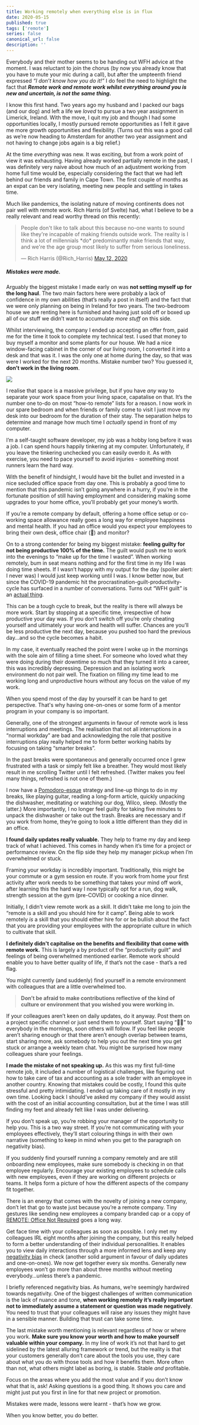```yaml
---
title: Working remotely when everything else is in flux
date: 2020-05-15
published: true
tags: ['remote']
series: false
canonical_url: false
description: ''
---
```


Everybody and their mother seems to be handing out WFH advice at the moment. I was reluctant to join the chorus (by now you already know that you have to mute your mic during a call), but after the umpteenth friend expressed _“I don’t know how you do it!”_ I do feel the need to highlight the fact that **_Remote work and remote work whilst everything around you is new and uncertain, is not the same thing._**

I know this first hand. Two years ago my husband and I packed our bags (and our dog) and left a life we _loved_ to pursue a two year assignment in Limerick, Ireland. With the move, I quit my job and though I had some opportunities locally, I mostly pursued remote opportunities as I felt it gave me more growth opportunities and flexibility. (Turns out this was a good call as we’re now heading to Amsterdam for another two year assignment and not having to change jobs again is a big relief.)

At the time _everything_ was new. It was exciting, but from a work point of view it was exhausting. Having already worked partially remote in the past, I was definitely very naive about how much of an adjustment working from home full time would be, especially considering the fact that we had left behind our friends and family in Cape Town. The first couple of months as an expat can be very isolating, meeting new people and settling in takes time.

Much like pandemics, the isolating nature of moving continents does not pair well with remote work. Rich Harris (of Svelte) had, what I believe to be a really relevant and read worthy thread on this recently:

<blockquote class="twitter-tweet"><p lang="en" dir="ltr">People don&#39;t like to talk about this because no-one wants to sound like they&#39;re incapable of making friends outside work. The reality is I think a lot of millennials *do* predominantly make friends that way, and we&#39;re the age group most likely to suffer from serious loneliness.</p>&mdash; Rich Harris (@Rich_Harris) <a href="https://twitter.com/Rich_Harris/status/1260274287799402497?ref_src=twsrc%5Etfw">May 12, 2020</a></blockquote> <script async src="https://platform.twitter.com/widgets.js" charset="utf-8"></script>

##### Mistakes were made.

Arguably the biggest mistake I made early on was **not setting myself up for the long haul**. The two main factors here were probably a lack of confidence in my own abilities (that’s really a post in itself) and the fact that we were only planning on being in Ireland for two years. The two-bedroom house we are renting here is furnished and having just sold off or boxed up all of our stuff we didn’t want to accumulate _more_ _stuff_ on this side.

Whilst interviewing, the company I ended up accepting an offer from, paid me for the time it took to complete my technical test. I used that money to buy myself a monitor and some plants for our house. We had a nice window-facing cabinet in the corner of our living room, I converted it into a desk and that was it. I was the only one at home during the day, so that was were I worked for the next 20 months. Mistake number two? You guessed it, **don’t work in the living room**.

![](https://paper-attachments.dropbox.com/s_B64576E8DC746A4ECE65C038E15ACD20D2E9DF71F24DAFFAE888F5FDB95EC104_1588107748008_IMG_0320.jpg)

I realise that space is a massive privilege, but if you have _any_ way to separate your work space from your living space, capatalise on that. It’s the number one to-do on most “how-to remote” lists for a reason. I now work in our spare bedroom and when friends or family come to visit I just move my desk into our bedroom for the duration of their stay. The separation helps to determine and manage how much time I _actually_ spend in front of my computer.

I’m a self-taught software developer, my job was a hobby long before it was a job. I can spend hours happily tinkering at my computer. Unfortunately, if you leave the tinkering unchecked you can easily overdo it. As with exercise, you need to pace yourself to avoid injuries - something most runners learn the hard way.

With the benefit of hindsight, I would have bit the bullet and invested in a nice secluded office space from day one. This is probably a good time to mention that this pandemic isn’t going anywhere in a hurry, if you’re in the fortunate position of still having employment and considering making some upgrades to your home office, you’ll probably get your money’s worth.

If you’re a remote company by default, offering a home office setup or co-working space allowance really goes a long way for employee happiness and mental health. If you had an office would you expect your employees to bring their own desk, office chair (💸) and monitor?

On to a strong contender for being my biggest mistake: **feeling guilty for not being productive 100% of the time.** The guilt would push me to work into the evenings to “make up for the time I wasted”. When working remotely, bum in seat means nothing and for the first time in my life I was doing time sheets. If I wasn’t happy with my output for the day (spoiler alert: I never was) I would just keep working until I was. I know better now, but since the COVID-19 pandemic hit the procrastination-guilt-productivity-cycle has surfaced in a number of conversations. Turns out “WFH guilt” is an [actual thing](https://www.glassdoor.com/blog/work-from-home-guilt/).

This can be a tough cycle to break, but the reality is there will always be more work. Start by stopping at a specific time, irrespective of how productive your day was. If you don’t switch off you’re only cheating yourself and ultimately your work and health will suffer. Chances are you’ll be less productive the next day, because you pushed too hard the previous day…and so the cycle becomes a habit.

In my case, it eventually reached the point were I woke up in the mornings with the sole aim of filling a time sheet. For someone who loved what they were doing during their downtime so much that they turned it into a career, this was incredibly depressing. Depression and an isolating work environment do not pair well. The fixation on filling my time lead to me working long and unproductive hours without any focus on the value of my work.

When you spend most of the day by yourself it can be hard to get perspective. That's why having one-on-ones or some form of a mentor program in your company is so important.

Generally, one of the strongest arguments in favour of remote work is less interruptions and meetings. The realisation that not all interruptions in a “normal workday” are bad and acknowledging the role that positive interruptions play really helped me to form better working habits by focusing on taking “smarter breaks”.

In the past breaks were spontaneous and generally occurred once I grew frustrated with a task or simply felt like a breather. They would most likely result in me scrolling Twitter until I felt refreshed. (Twitter makes you feel many things, refreshed is not one of them.)

I now have a [Pomodoro-esque](https://en.wikipedia.org/wiki/Pomodoro_Technique) strategy and line-up things to do in my breaks, like playing guitar, reading a long-form article, quickly unpacking the dishwasher, meditating or watching our dog, Wilco, sleep. (Mostly the latter.) More importantly, I no longer feel guilty for taking five minutes to unpack the dishwasher or take out the trash. Breaks are necessary and if you work from home, they’re going to look a little different than they did in an office.

**I found daily updates really valuable.** They help to frame my day and keep track of what I achieved. This comes in handy when it’s time for a project or performance review. On the flip side they help my manager pickup when I’m overwhelmed or stuck.

Framing your workday is incredibly important. Traditionally, this might be your commute or a gym session en route. If you work from home your first activity after work needs to be something that takes your mind off work, after learning this the hard way I now typically opt for a run, dog walk, strength session at the gym (pre-COVID) or cooking a nice dinner.

Initially, I didn’t view remote work as a skill. It didn’t take me long to join the “remote is a skill and you should hire for it camp”. Being able to work remotely _is_ a skill that you should either hire for or be bullish about the fact that you are providing your employees with the appropriate culture in which to cultivate that skill.

**I definitely didn't capitalise on the benefits and flexibility that come with remote work.** This is largely a by product of the “productivity guilt” and feelings of being overwhelmed mentioned earlier. Remote work should enable you to have better quality of life, if that’s not the case - that’s a red flag.

You might currently (and suddenly) find yourself in a remote environment with colleagues that are a little overwhelmed too.

> **Don’t be afraid to make contributions reflective of the kind of culture or environment that you wished you were working in.**

If your colleagues aren’t keen on daily updates, do it anyway. Post them on a project specific channel or just send them to yourself. Start saying “👋🏼” to everybody in the mornings, soon others will follow. If you feel like people aren’t sharing enough or that there aren’t enough overlap between teams, start sharing more, ask somebody to help you out the next time you get stuck or arrange a weekly team chat. You might be surprised how many colleagues share your feelings.

**I made the mistake of not speaking up.** As this was my first full-time remote job, it included a number of logistical challenges, like figuring out how to take care of tax and accounting as a sole trader with an employee in another country. Knowing that mistakes could be costly, I found this quite stressful and pretty intimidating. I ended up taking care of it mostly in my own time. Looking back I should’ve asked my company if they would assist with the cost of an initial accounting consultation, but at the time I was still finding my feet and already felt like I was under delivering.

If you don’t speak up, you’re robbing your manager of the opportunity to help you. This is a two way street. If you’re not communicating with your employees effectively, they’ll start colouring things in with their own narrative (something to keep in mind when you get to the paragraph on negativity bias).

If you suddenly find yourself running a company remotely and are still onboarding new employees, make sure somebody is checking in on that employee regularly. Encourage your existing employees to schedule calls with new employees, even if they are working on different projects or teams. It helps form a picture of how the different aspects of the company fit together.

There is an energy that comes with the novelty of joining a new company, don’t let that go to waste just because you’re a remote company. Tiny gestures like sending new employees a company branded cap or a copy of [REMOTE: Office Not Required](https://basecamp.com/books/remote) goes a long way.

Get face time with your colleagues as soon as possible. I only met my colleagues IRL eight months after joining the company, but this really helped to form a better understanding of their individual personalities. It enables you to view daily interactions through a more informed lens and keep any [negativity bias](https://www.verywellmind.com/negative-bias-4589618) in check (another solid argument in favour of daily updates and one-on-ones). We now get together every six months. Generally new employees won’t go more than about three months without meeting everybody…unless there’s a pandemic.

I briefly referenced negativity bias. As humans, we’re seemingly hardwired towards negativity. One of the biggest challenges of written communication is the lack of nuance and tone, **when working remotely it’s really important not to immediately assume a statement or question was made negatively**. You need to trust that your colleagues will raise any issues they might have in a sensible manner. Building that trust can take some time.

The last mistake worth mentioning is relevant regardless of how or where you work. **Make sure you know your worth and how to make yourself valuable within your company.** In my line of work it’s not that hard to get sidelined by the latest alluring framework or trend, but the reality is that your customers generally don’t care about the tools you use, they care about what you do with those tools and how it benefits them. More often than not, what others might label as boring, is stable. Stable _and_ profitable.

Focus on the areas where you add the most value and if you don’t know what that is, ask! Asking questions is a good thing. It shows you care and might just put you first in line for that new project or promotion.

Mistakes were made, lessons were learnt - that’s how we grow.

When you know better, you do better.
